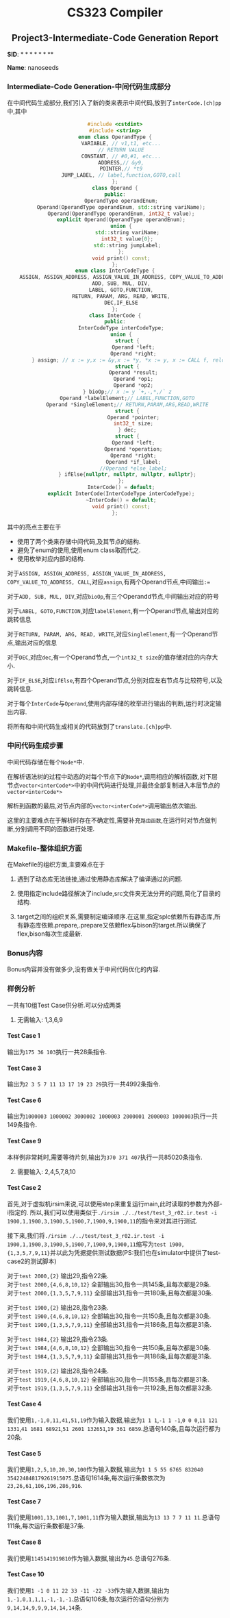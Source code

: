 <!--
 * @Github: https://github.com/Certseeds/CS323_Compilers_2020F
 * @Organization: SUSTech
 * @Author: nanoseeds
 * @Date: 2020-12-27 11:50:04
 * @LastEditors: nanoseeds
 * @LastEditTime: 2020-12-27 13:17:48
 * @License: CC-BY-NC-SA_V4_0 or any later version 
 -->

# <div>CS323 Compiler</div>

## <div> Project3-Intermediate-Code Generation Report</div>

**SID**:  $********$

**Name**:  nanoseeds  

### Intermediate-Code Generation-中间代码生成部分

在中间代码生成部分,我们引入了新的类来表示中间代码,放到了`interCode.[ch]pp`中,其中

``` cpp
#include <cstdint>
#include <string>
enum class OperandType {
    VARIABLE, // v1,t1, etc...
    // RETURN VALUE
    CONSTANT, // #0,#1, etc...
    ADDRESS,// &y9,
    POINTER,// *t9
    JUMP_LABEL, // label,function,GOTO,call
};
class Operand {
public:
    OperandType operandEnum;
    Operand(OperandType operandEnum, std::string variName);
    Operand(OperandType operandEnum, int32_t value);
    explicit Operand(OperandType operandEnum);
    union {
        std::string variName;
        int32_t value{0};
        std::string jumpLabel;
    };
    void print() const;
};
enum class InterCodeType {
    ASSIGN, ASSIGN_ADDRESS, ASSIGN_VALUE_IN_ADDRESS, COPY_VALUE_TO_ADDRESS, CALL,
    ADD, SUB, MUL, DIV,
    LABEL, GOTO,FUNCTION,
    RETURN, PARAM, ARG, READ, WRITE,
    DEC,IF_ELSE
};
class InterCode {
public:
    InterCodeType interCodeType;
    union {
        struct {
            Operand *left;
            Operand *right;
        } assign; // x := y,x := &y,x := *y, *x := y, x := CALL f, relop
        struct {
            Operand *result;
            Operand *op1;
            Operand *op2;
        } bioOp;// x := y `+,-,*,/` z
        Operand *labelElement;// LABEL,FUNCTION,GOTO
        Operand *SingleElement;// RETURN,PARAM,ARG,READ,WRITE
        struct {
            Operand *pointer;
            int32_t size;
        } dec;
        struct {
            Operand *left;
            Operand *operation;
            Operand *right;
            Operand *if_label;
            //Operand *else_label;
        } ifElse{nullptr, nullptr, nullptr, nullptr};
    };
    InterCode() = default;
    explicit InterCode(InterCodeType interCodeType);
    ~InterCode() = default;
    void print() const;
};
```

其中的亮点主要在于

+ 使用了两个类来存储中间代码,及其节点的结构.
+ 避免了enum的使用,使用enum class取而代之.
+ 使用枚举对应内部的结构.

对于`ASSIGN, ASSIGN_ADDRESS, ASSIGN_VALUE_IN_ADDRESS, COPY_VALUE_TO_ADDRESS, CALL`,对应`assign`,有两个Operand节点,中间输出`:=`

对于`ADD, SUB, MUL, DIV`,对应`bioOp`,有三个Operandd节点,中间输出对应的符号

对于`LABEL, GOTO,FUNCTION`,对应`labelElement`,有一个Operand节点,输出对应的跳转信息

对于`RETURN, PARAM, ARG, READ, WRITE`,对应`SingleElement`,有一个Operand节点,输出对应的信息

对于`DEC`,对应`dec`,有一个Operand节点,一个`int32_t size`的值存储对应的内存大小.

对于`IF_ELSE`,对应`ifElse`,有四个Operand节点,分别对应左右节点与比较符号,以及跳转信息.

对于每个`InterCode`与`Operand`,使用内部存储的枚举进行输出的判断,运行时决定输出内容.

将所有和中间代码生成相关的代码放到了`translate.[ch]pp`中.

### 中间代码生成步骤

中间代码存储在每个`Node*`中.

在解析语法树的过程中动态的对每个节点下的`Node*`,调用相应的解析函数,对下层节点`vector<interCode*>`中的中间代码进行处理,并最终全部复制进入本层节点的`vector<interCode*>`

解析到函数的最后,对节点内部的`vector<interCode*>`调用输出依次输出.

这里的主要难点在于解析时存在不确定性,需要补充`路由函数`,在运行时对节点做判断,分别调用不同的函数进行处理.


### Makefile-整体组织方面

在Makefile的组织方面,主要难点在于

1. 遇到了动态库无法链接,通过使用静态库解决了编译通过的问题.

2. 使用指定include路径解决了include,src文件夹无法分开的问题,简化了目录的结构.

3. target之间的组织关系,需要制定编译顺序.在这里,指定splc依赖所有静态库,所有静态库依赖.prepare,.prepare又依赖flex与bison的target.所以确保了flex,bison每次生成最新.

### Bonus内容

Bonus内容并没有做多少,没有做关于中间代码优化的内容.

### 样例分析

一共有10组Test Case供分析.可以分成两类

1. 无需输入: 1,3,6,9

#### Test Case 1

输出为`175 36 103`执行一共28条指令.

#### Test Case 3

输出为`2 3 5 7 11 13 17 19 23 29`执行一共4992条指令.

#### Test Case 6

输出为`1000003 1000002 3000002 1000003 2000001 2000003 1000003`执行一共149条指令.

#### Test Case 9

本样例非常耗时,需要等待片刻,输出为`370 371 407`执行一共85020条指令.

2. 需要输入: 2,4,5,7,8,10

#### Test Case 2

首先,对于虚拟机irsim来说,可以使用step来重复运行main,此时读取的参数为外部-i指定的.
所以,我们可以使用类似于`./irsim ./../test/test_3_r02.ir.test -i 1900,1,1900,3,1900,5,1900,7,1900,9,1900,11`的指令来对其进行测试.

接下来,我们将`./irsim ./../test/test_3_r02.ir.test -i 1900,1,1900,3,1900,5,1900,7,1900,9,1900,11`缩写为`test 1900,{1,3,5,7,9,11}`并以此为凭据提供测试数据(PS:我们也在simulator中提供了test-case2的测试脚本)

对于`test 2000,{2}` 输出29,指令22条.   
对于`test 2000,{4,6,8,10,12}` 全部输出30,指令一共145条,且每次都是29条.  
对于`test 2000,{1,3,5,7,9,11}` 全部输出31,指令一共180条,且每次都是30条.  

对于`test 1900,{2}` 输出28,指令23条.  
对于`test 1900,{4,6,8,10,12}` 全部输出30,指令一共150条,且每次都是30条.  
对于`test 1900,{1,3,5,7,9,11}` 全部输出31,指令一共186条,且每次都是31条.  

对于`test 1984,{2}` 输出29,指令23条.   
对于`test 1984,{4,6,8,10,12}` 全部输出30,指令一共150条,且每次都是30条.  
对于`test 1984,{1,3,5,7,9,11}` 全部输出31,指令一共186条,且每次都是31条.  

对于`test 1919,{2}` 输出28,指令24条.  
对于`test 1919,{4,6,8,10,12}` 全部输出30,指令一共155条,且每次都是31条.  
对于`test 1919,{1,3,5,7,9,11}` 全部输出31,指令一共192条,且每次都是32条.  

#### Test Case 4

我们使用`1,-1,0,11,41,51,19`作为输入数据,输出为`1 1 1`,`-1 1 -1`,`0 0 0`,`11 121 1331`,`41 1681 68921`,`51 2601 132651`,`19 361 6859`.总语句140条,且每次运行都为20条.

#### Test Case 5

我们使用`1,2,5,10,20,30,100`作为输入数据,输出为`1 1 5 55 6765 832040 354224848179261915075`.总语句1614条,每次运行条数依次为`23,26,61,106,196,286,916`.

#### Test Case 7

我们使用`1001,13,1001,7,1001,11`作为输入数据,输出为`13 13 7 7 11 11`.总语句111条,每次运行条数都是37条.

#### Test Case 8

我们使用`1145141919810`作为输入数据,输出为`45`.总语句276条.

#### Test Case 10

我们使用`1 -1 0 11 22 33 -11 -22 -33`作为输入数据,输出为`1,-1,0,1,1,1,-1,-1,-1`.总语句106条,每次运行的语句分别为`9,14,14,9,9,9,14,14,14`条.




<style type="text/css">
*{
}
div{
  text-align: center;
}
div>div>div>div {
  text-align: center;
  border-bottom: 1px solid #d9d9d9;
  display: inline-block;
  padding: 2px;
}
div>img{
  border-radius: 0.3125em;
  box-shadow: 0 2px 4px 0 rgba(34,36,38,.12),0 2px 10px 0 rgba(34,36,38,.08);
}
</style>